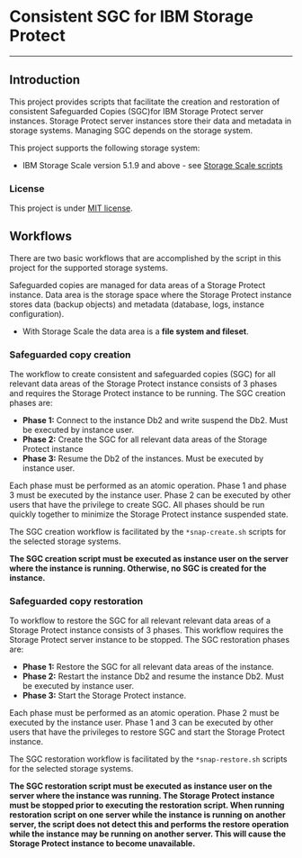 # Consistent SGC for IBM Storage Protect

-----------------------------------


## Introduction

This project provides scripts that facilitate the creation and restoration of consistent Safeguarded Copies (SGC)for IBM Storage Protect server instances. Storage Protect server instances store their data and metadata in storage systems. Managing SGC depends on the storage system. 

This project supports the following storage system:

- IBM Storage Scale version 5.1.9 and above - see [Storage Scale scripts](storage-scale/Readme.md)



### License

This project is under [MIT license](../LICENSE).


## Workflows

There are two basic workflows that are accomplished by the script in this project for the supported storage systems.

Safeguarded copies are managed for data areas of a Storage Protect instance. Data area is the storage space where the Storage Protect instance stores data (backup objects) and metadata (database, logs, instance configuration).

- With Storage Scale the data area is a **file system and fileset**. 


### Safeguarded copy creation

The workflow to create consistent and safeguarded copies (SGC) for all relevant data areas of the Storage Protect instance consists of 3 phases and requires the Storage Protect instance to be running. The SGC creation phases are:

- **Phase 1:** Connect to the instance Db2 and write suspend the Db2. Must be executed by instance user. 
- **Phase 2:** Create the SGC for all relevant data areas of the Storage Protect instance
- **Phase 3:** Resume the Db2 of the instances. Must be executed by instance user. 

Each phase must be performed as an atomic operation. Phase 1 and phase 3 must be executed by the instance user. Phase 2 can be executed by other users that have the privilege to create SGC. All phases should be run quickly together to minimize the Storage Protect instance suspended state.

The SGC creation workflow is facilitated by the `*snap-create.sh` scripts for the selected storage systems. 

**The SGC creation script must be executed as instance user on the server where the instance is running. Otherwise, no SGC is created for the instance.**



### Safeguarded copy restoration

To workflow to restore the SGC  for all relevant relevant data areas of a Storage Protect instance consists of 3 phases. This workflow requires the Storage Protect server instance to be stopped. The SGC restoration phases are:

- **Phase 1:** Restore the SGC for all relevant data areas of the instance.
- **Phase 2:** Restart the instance Db2 and resume the instance Db2. Must be executed by instance user. 
- **Phase 3:** Start the Storage Protect instance. 

Each phase must be performed as an atomic operation. Phase 2 must be executed by the instance user. Phase 1 and 3 can be executed by other users that have the privileges to restore SGC and start the Storage Protect instance.

The SGC restoration workflow is facilitated by the `*snap-restore.sh` scripts for the selected storage systems. 


**The SGC restoration script must be executed as instance user on the server where the instance was running. The Storage Protect instance must be stopped prior to executing the restoration script. When running restoration script on one server while the instance is running on another server, the script does not detect this and performs the restore operation while the instance may be running on another server. This will cause the Storage Protect instance to become unavailable.**

